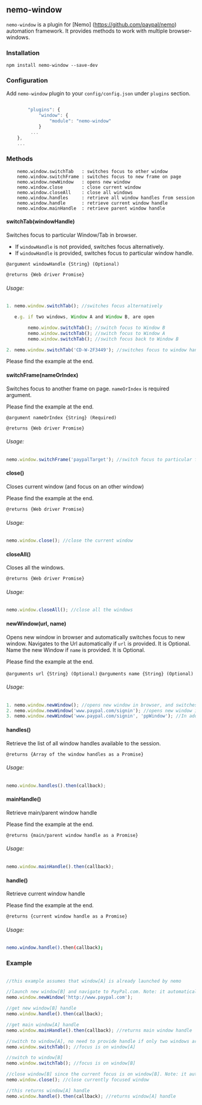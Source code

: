 ## nemo-window

`nemo-window` is a plugin for [Nemo] (https://github.com/paypal/nemo) automation framework. It provides methods to work with multiple browser-windows.

### Installation

`npm install nemo-window --save-dev`

### Configuration

Add `nemo-window` plugin to your `config/config.json` under `plugins` section.

```javascript

    	"plugins": {
		    "window": {
		        "module": "nemo-window"
		    }
		 ...
	},
	...

```

### Methods
```
	nemo.window.switchTab	: switches focus to other window
	nemo.window.switchFrame	: switches focus to new frame on page
	nemo.window.newWindow	: opens new window
	nemo.window.close		: close current window
	nemo.window.closeAll	: close all windows
	nemo.window.handles		: retrieve all window handles from session
	nemo.window.handle		: retrieve current window handle
	nemo.window.mainHandle	: retrieve parent window handle
```




#### switchTab(windowHandle)

Switches focus to particular Window/Tab in browser.

* If `windowHandle` is not provided, switches focus alternatively.
* If `windowHandle` is provided, switches focus to particular window handle.

`@argument windowHandle {String} (Optional)`

`@returns {Web driver Promise}`


###### Usage:
```javascript
1. nemo.window.switchTab(); //switches focus alternatively

   e.g. if two windows, Window A and Window B, are open

        nemo.window.switchTab(); //switch focus to Window B
        nemo.window.switchTab(); //switch focus to Window A
        nemo.window.switchTab(); //switch focus back to Window B

2. nemo.window.switchTab('CD-W-2F3449'); //switches focus to window handle `CD-W-2F3449`
```

Please find the example at the end.

#### switchFrame(nameOrIndex)

Switches focus to another frame on page. `nameOrIndex` is required argument.

Please find the example at the end.

`@argument nameOrIndex {String} (Required)`

`@returns {Web driver Promise}`

###### Usage:
```javascript
nemo.window.switchFrame('paypalTarget'); //switch focus to particular frame 'paypalTarget' on page
```

#### close()

Closes current window (and focus on an other window)

Please find the example at the end.

`@returns {Web driver Promise}`

###### Usage:
```javascript
nemo.window.close(); //close the current window
```
#### closeAll()

Closes all the windows.

`@returns {Web driver Promise}`

###### Usage:
```javascript
nemo.window.closeAll(); //close all the windows
```
#### newWindow(url, name)

Opens new window in browser and automatically switches focus to new window.
Navigates to the Url automatically if `url` is provided. It is Optional.
Name the new Window if `name` is provided. It is Optional.

Please find the example at the end.

`@arguments url {String} (Optional)`
`@arguments name {String} (Optional)`

###### Usage:
```javascript
1. nemo.window.newWindow(); //opens new window in browser, and switches focus to new Window
2. nemo.window.newWindow('www.paypal.com/signin'); //opens new window in browser and automatically navigates to `www.paypal.com/signin`
3. nemo.window.newWindow('www.paypal.com/signin', 'ppWindow'); //In addition to [2], it names the new window as `ppWindow`
```

#### handles()

Retrieve the list of all window handles available to the session.

`@returns {Array of the window handles as a Promise}`

###### Usage:
```javascript
nemo.window.handles().then(callback);
```

#### mainHandle()

Retrieve main/parent window handle

Please find the example at the end.

`@returns {main/parent window handle as a Promise}`

###### Usage:
```javascript
nemo.window.mainHandle().then(callback);
```

#### handle()

Retrieve current window handle

Please find the example at the end.

`@returns {current window handle as a Promise}`

###### Usage:
```bash
nemo.window.handle().then(callback);
```



### Example
```javascript

//this example assumes that window[A] is already launched by nemo

//launch new window[B] and navigate to PayPal.com. Note: it automatically switches focus to new window[B]
nemo.window.newWindow('http://www.paypal.com');

//get new window[B] handle
nemo.window.handle().then(callback);

//get main window[A] handle
nemo.window.mainHandle().then(callback); //returns main window handle

//switch to window[A], no need to provide handle if only two windows are open. it switches alternatively
nemo.window.switchTab(); //focus is on window[A]

//switch to window[B]
nemo.window.switchTab(); //focus is on window[B]

//close window[B] since the current focus is on window[B]. Note: it automatically switches focus to window[A]
nemo.window.close(); //close currently focused window

//this returns window[A] handle
nemo.window.handle().then(callback); //returns window[A] handle

```
